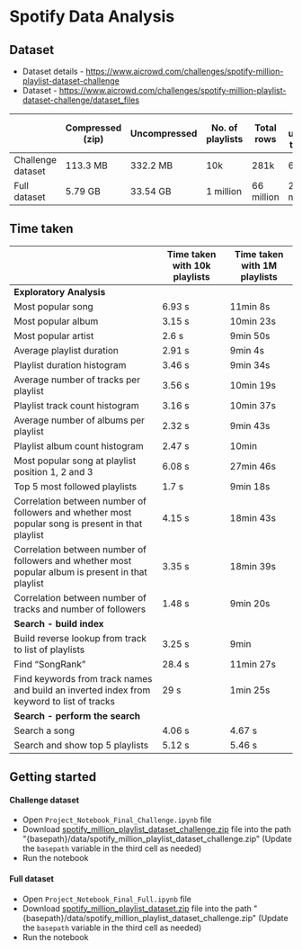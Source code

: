 # Spotify Data Analysis

## Dataset

- Dataset details - https://www.aicrowd.com/challenges/spotify-million-playlist-dataset-challenge
- Dataset - https://www.aicrowd.com/challenges/spotify-million-playlist-dataset-challenge/dataset_files

|                   | Compressed (zip) | Uncompressed | No. of playlists | Total rows | Total unique tracks | Link |
| ----------------- | ---------------- | ------------ | ---------------- | ---------- | ------------------- | ---- |
| Challenge dataset | 113.3 MB         | 332.2 MB     | 10k              | 281k       | 66k                 | [spotify_million_playlist_dataset_challenge.zip](https://www.aicrowd.com/challenges/spotify-million-playlist-dataset-challenge/dataset_files?unique_download_uri=739&challenge_id=277) |
| Full dataset      | 5.79 GB          | 33.54 GB     | 1 million        | 66 million | 23 million          | [spotify_million_playlist_dataset.zip](https://www.aicrowd.com/challenges/spotify-million-playlist-dataset-challenge/dataset_files?unique_download_uri=738&challenge_id=277) |

## Time taken

|                                                                                                    | Time taken with 10k playlists | Time taken with 1M playlists |
| -------------------------------------------------------------------------------------------------- | ----------------------------- | ---------------------------- |
| **Exploratory Analysis**                                                                           |                               |                              |
| Most popular song                                                                                  | 6.93 s                        | 11min 8s                     |
| Most popular album                                                                                 | 3.15 s                        | 10min 23s                    |
| Most popular artist                                                                                | 2.6 s                         | 9min 50s                     |
| Average playlist duration                                                                          | 2.91 s                        | 9min 4s                      |
| Playlist duration histogram                                                                        | 3.46 s                        | 9min 34s                     |
| Average number of tracks per playlist                                                              | 3.56 s                        | 10min 19s                    |
| Playlist track count histogram                                                                     | 3.16 s                        | 10min 37s                    |
| Average number of albums per playlist                                                              | 2.32 s                        | 9min 43s                     |
| Playlist album count histogram                                                                     | 2.47 s                        | 10min                        |
| Most popular song at playlist position 1, 2 and 3                                                  | 6.08 s                        | 27min 46s                    |
| Top 5 most followed playlists                                                                      | 1.7 s                         | 9min 18s                     |
| Correlation between number of followers and whether most popular song is present in that playlist  | 4.15 s                        | 18min 43s                    |
| Correlation between number of followers and whether most popular album is present in that playlist | 3.35 s                        | 18min 39s                    |
| Correlation between number of tracks and number of followers                                       | 1.48 s                        | 9min 20s                     |
| **Search - build index**                                                                           |                               |                              |
| Build reverse lookup from track to list of playlists                                               | 3.25 s                        | 9min                         |
| Find “SongRank”                                                                                    | 28.4 s                        | 11min 27s                    |
| Find keywords from track names and build an inverted index from keyword to list of tracks          | 29 s                          | 1min 25s                     |
| **Search - perform the search**                                                                    |                               |                              |
| Search a song                                                                                      | 4.06 s                        | 4.67 s                       |
| Search and show top 5 playlists                                                                    | 5.12 s                        | 5.46 s                       |

## Getting started

#### Challenge dataset
- Open `Project_Notebook_Final_Challenge.ipynb` file
- Download [spotify_million_playlist_dataset_challenge.zip](https://www.aicrowd.com/challenges/spotify-million-playlist-dataset-challenge/dataset_files?unique_download_uri=739&challenge_id=277) file into the path "{basepath}/data/spotify_million_playlist_dataset_challenge.zip" (Update the `basepath` variable in the third cell as needed)
- Run the notebook

#### Full dataset
- Open `Project_Notebook_Final_Full.ipynb` file
- Download [spotify_million_playlist_dataset.zip](https://www.aicrowd.com/challenges/spotify-million-playlist-dataset-challenge/dataset_files?unique_download_uri=738&challenge_id=277) file into the path "{basepath}/data/spotify_million_playlist_dataset_challenge.zip" (Update the `basepath` variable in the third cell as needed)
- Run the notebook
